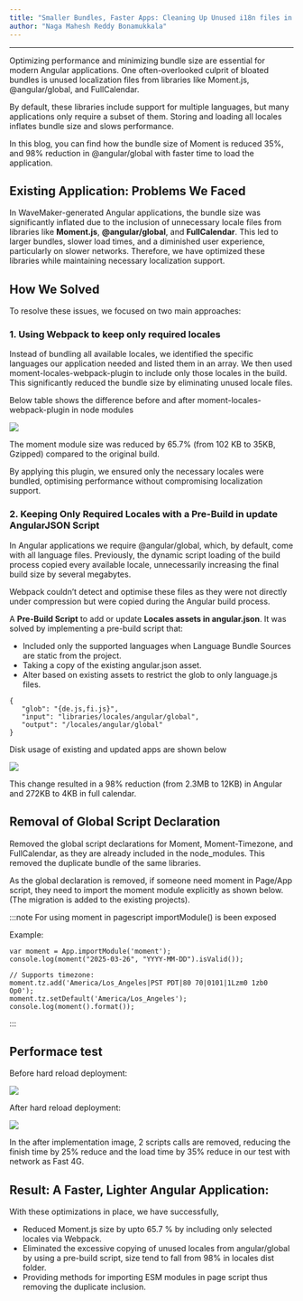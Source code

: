 ```yaml
---
title: "Smaller Bundles, Faster Apps: Cleaning Up Unused i18n files in WM Angular App"
author: "Naga Mahesh Reddy Bonamukkala"
---
```

---

Optimizing performance and minimizing bundle size are essential for modern Angular applications.  One often-overlooked culprit of bloated bundles is unused localization files from libraries like Moment.js, @angular/global, and FullCalendar.

By default, these libraries include support for multiple languages, but many applications only require a subset of them. Storing and loading all locales inflates bundle size and slows performance.

In this blog, you can find how the bundle size of Moment is reduced 35%, and 98% reduction in @angular/global with faster time to load the application. 

<!-- truncate -->

## Existing Application: Problems We Faced

In ​WaveMaker-generated Angular applications, the bundle size was significantly inflated due to the inclusion of unnecessary locale files from libraries like **Moment.js**, **@angular/global**, and **FullCalendar**. This led to larger bundles, slower load times, and a diminished user experience, particularly on slower networks. Therefore, we have optimized these libraries while maintaining necessary localization support.

## How We Solved 

To resolve these issues, we focused on two main approaches:

### 1. Using Webpack to keep only required locales

Instead of bundling all available locales, we identified the specific languages our application needed and listed them in an array. We then used moment-locales-webpack-plugin to include only those locales in the build. This significantly reduced the bundle size by eliminating unused locale files.

Below table shows the difference before and after moment-locales-webpack-plugin  in node modules

![](/learn/assets/before-after-node-modules.png)

The moment module size was reduced by 65.7% (from 102 KB to 35KB, Gzipped) compared to the original build.

By applying this plugin, we ensured only the necessary locales were bundled, optimising performance without compromising localization support.

### 2. Keeping Only Required Locales with a Pre-Build in update AngularJSON Script

In Angular applications we require @angular/global, which, by default, come with all language files. Previously, the dynamic script loading of the build process copied every available locale, unnecessarily increasing the final build size by several megabytes.

Webpack couldn’t detect and optimise these files as they were not directly under compression but were copied during the Angular build process.

A **Pre-Build Script** to add or update **Locales assets in angular.json**. It was solved by implementing a pre-build script that:

- Included only the supported languages when Language Bundle Sources are static from the project.
- Taking a copy of the existing angular.json asset.
- Alter based on existing assets to restrict the glob to only language.js files.

```
{
   "glob": "{de.js,fi.js}",
   "input": "libraries/locales/angular/global",
   "output": "/locales/angular/global"
}
```


Disk usage of existing and updated apps are shown below 

![](/learn/assets/disk-size-optimization.png)


This change resulted in a 98% reduction (from 2.3MB to 12KB) in Angular and 272KB to 4KB in full calendar.
 
## Removal of Global Script Declaration

Removed the global script declarations for Moment, Moment-Timezone, and FullCalendar, as they are already included in the node_modules. This removed the duplicate bundle of the same libraries.

As the global declaration is removed, if someone need moment in Page/App script, they need to import the moment module explicitly as shown below. (The migration is added to the existing projects).

:::note
For using moment in pagescript importModule() is been exposed

Example:

```
var moment = App.importModule('moment');
console.log(moment("2025-03-26", "YYYY-MM-DD").isValid());

// Supports timezone:
moment.tz.add('America/Los_Angeles|PST PDT|80 70|0101|1Lzm0 1zb0 Op0');
moment.tz.setDefault('America/Los_Angeles');
console.log(moment().format());
```

:::

## Performace test

Before hard reload deployment:

![](/learn/assets/before-bundlesize-optimization.png)


After hard reload deployment:

![](/learn/assets/after-bundlesize-optimization.png)

In the after implementation image, 2 scripts calls are removed, reducing the finish time by 25% reduce and the load time by 35% reduce in our test with network as Fast 4G.

## Result: A Faster, Lighter Angular Application:

With these optimizations in place, we have successfully,

- Reduced Moment.js size by upto 65.7 % by including only selected locales via Webpack.
- Eliminated the excessive copying of unused locales from angular/global by using a pre-build script, size tend to fall from 98% in locales dist folder.
- Providing methods for importing ESM modules in page script thus removing the duplicate inclusion.